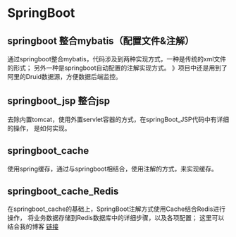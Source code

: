 # SpringBoot
## springboot 整合mybatis（配置文件&注解）
 通过springboot整合mybatis，代码涉及到两种实现方式，一种是传统的xml文件的形式；
 另外一种是springboot自动配置的注解实现方式。
 》项目中还是用到了阿里的Druid数据源，方便数据后端监控。
## springboot_jsp 整合jsp
 去除内置tomcat，使用外置servlet容器的方式，在springBoot_JSP代码中有详细的操作，
 是如何实现。
## springboot_cache 
 使用spring缓存，通过与springboot相结合，使用注解的方式，来实现缓存。
## springboot_cache_Redis
 在springboot_cache的基础上，SpringBoot注解方式使用Cache结合Redis进行操作，
 将业务数据存储到Redis数据库中的详细步骤，以及各项配置；
 这里可以结合我的博客 [链接](https://blog.csdn.net/fw19940314/article/details/81587936)
 
 

